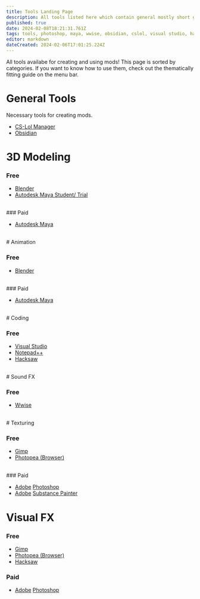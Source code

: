 ```yaml
---
title: Tools Landing Page
description: All tools listed here which contain general mostly short guides.
published: true
date: 2024-02-08T18:21:31.761Z
tags: tools, photoshop, maya, wwise, obsidian, cslol, visual studio, hacksaw
editor: markdown
dateCreated: 2024-02-06T17:01:25.224Z
---
```


All tools availabe for creating and using mods! This page is sorted by categories. If you want to know how to use them, check out the thematically fitting guide on the menu bar.

# General Tools

Necessary tools for creating mods.

-   [CS-Lol Manager](/tools-landing/cslolmanager)
-   [Obsidian](/tools-landing/obsidian)

# 3D Modeling

### Free

-   [Blender](/tools-landing/blender)
-   [Autodesk Maya Student/ Trial](/tools-landing/maya)
<br>
### Paid

-   [Autodesk Maya](/tools-landing/maya)
<br>
# Animation

### Free

-   [Blender](/tools-landing/blender)
<br>
### Paid

-   [Autodesk Maya](/tools-landing/maya)
<br>
# Coding

### Free

-   [Visual Studio](/tools-landing/visual-studio)
-   [Notepad++](/tools-landing/notepadplusplus)
-   [Hacksaw](/tools-landing/hacksaw)
<br>
# Sound FX

### Free

-   [Wwise](/tools-landing/wwise)
<br>
# Texturing

### Free

-   [Gimp](/tools-landing/gimp)
-   [Photopea (Browser)](/tools-landing/photopea)
<br>
### Paid

-   [Adobe](/tools-landing/adobe) [Photoshop](/tools-landing/adobe/photoshop)
-   [Adobe](/tools-landing/adobe) [Substance Painter](/tools-landing/adobe/substance-painter)

# Visual FX

### Free

-   [Gimp](/tools-landing/gimp)
-   [Photopea (Browser)](/tools-landing/photopea)
-   [Hacksaw](/tools-landing/hacksaw)

### Paid

-   [Adobe](/tools-landing/adobe) [Photoshop](/tools-landing/adobe/photoshop)